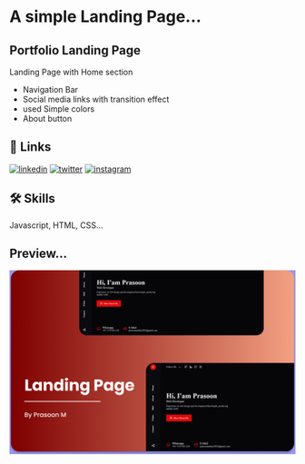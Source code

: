 
# A simple Landing Page...
## Portfolio Landing Page

Landing Page with Home section




- Navigation Bar
- Social media links with transition effect
- used Simple colors
- About button


## 🔗 Links

[![linkedin](https://img.shields.io/badge/linkedin-0A66C2?style=for-the-badge&logo=linkedin&logoColor=white)](https://www.linkedin.com/in/prasoon-mohan//)
[![twitter](https://img.shields.io/badge/twitter-1DA1F2?style=for-the-badge&logo=twitter&logoColor=blue)](https://twitter.com/mohan_prasoon)
[![instagram](https://img.shields.io/badge/instagram-1DA1F2?style=for-the-badge&logo=instagram&logoColor=purple)](https://twitter.com/mohan_prasoon)


## 🛠 Skills
Javascript, HTML, CSS...


## Preview...

![Screenshot](./assets/images/Preview.png)

